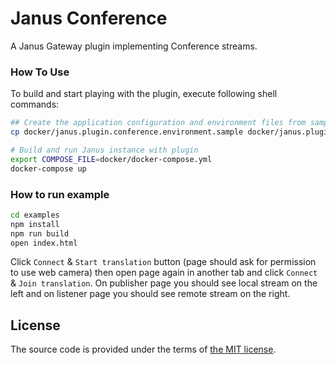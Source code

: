 # Janus Conference

A Janus Gateway plugin implementing Conference streams.


### How To Use

To build and start playing with the plugin,
execute following shell commands:

```bash
## Create the application configuration and environment files from samples
cp docker/janus.plugin.conference.environment.sample docker/janus.plugin.conference.environment

# Build and run Janus instance with plugin
export COMPOSE_FILE=docker/docker-compose.yml
docker-compose up
```

### How to run example

```bash
cd examples
npm install
npm run build
open index.html
```

Click `Connect` & `Start translation` button (page should ask for permission
to use web camera) then open page again in another tab and click `Connect` &
`Join translation`. On publisher page you should see local stream
on the left and on listener page you should see remote stream on
the right.


## License

The source code is provided under the terms of [the MIT license][license].

[license]:http://www.opensource.org/licenses/MIT
[travis]:https://travis-ci.com/netology-group/janus-conference?branch=master
[travis-img]:https://travis-ci.com/netology-group/janus-conference.png?branch=master
